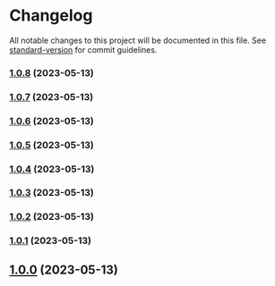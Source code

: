 # Changelog

All notable changes to this project will be documented in this file. See [standard-version](https://github.com/conventional-changelog/standard-version) for commit guidelines.

### [1.0.8](https://github.com/neko2891/demo-project-for-conventional-changelog/compare/v1.0.7...v1.0.8) (2023-05-13)

### [1.0.7](https://github.com/neko2891/demo-project-for-conventional-changelog/compare/v1.0.6...v1.0.7) (2023-05-13)

### [1.0.6](https://github.com/neko2891/demo-project-for-conventional-changelog/compare/v1.0.5...v1.0.6) (2023-05-13)

### [1.0.5](https://github.com/neko2891/demo-project-for-conventional-changelog/compare/v1.0.4...v1.0.5) (2023-05-13)

### [1.0.4](https://github.com/neko2891/demo-project-for-conventional-changelog/compare/v1.0.3...v1.0.4) (2023-05-13)

### [1.0.3](https://github.com/neko2891/demo-project-for-conventional-changelog/compare/v1.0.2...v1.0.3) (2023-05-13)

### [1.0.2](https://github.com/neko2891/demo-project-for-conventional-changelog/compare/v1.0.1...v1.0.2) (2023-05-13)

### [1.0.1](https://github.com/neko2891/demo-project-for-conventional-changelog/compare/v1.0.0...v1.0.1) (2023-05-13)

## [1.0.0](https://github.com/neko2891/demo-project-for-conventional-changelog/compare/v1.0.10...v1.0.0) (2023-05-13)
